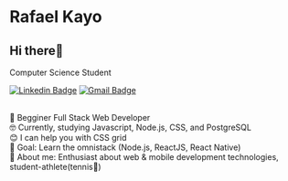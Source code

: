 # Rafael Kayo

## Hi there👋 
Computer Science Student

[![Linkedin Badge](https://img.shields.io/badge/linkedin-%230077B5.svg?&style=for-the-badge&logo=linkedin&logoColor=white)](https://www.linkedin.com/in/rafael-kayo-b6212b1ab/)
[![Gmail Badge](https://img.shields.io/badge/-rafael.kayo99@gmail.com-6633cc?style=flat-square&logo=Gmail&logoColor=white&link=mailto:rafael.kayo99@gmail.com)](mailto:rafael.kayo99@gmail.com)

<br/>🚀 Begginer Full Stack Web Developer 
<br/>🤓 Currently, studying Javascript, Node.js, CSS, and PostgreSQL
<br/>😊 I can help you with CSS grid
<br/>📌 Goal: Learn the omnistack (Node.js, ReactJS, React Native)
<br/>📝 About me: Enthusiast about web & mobile development technologies, student-athlete(tennis🎾)
